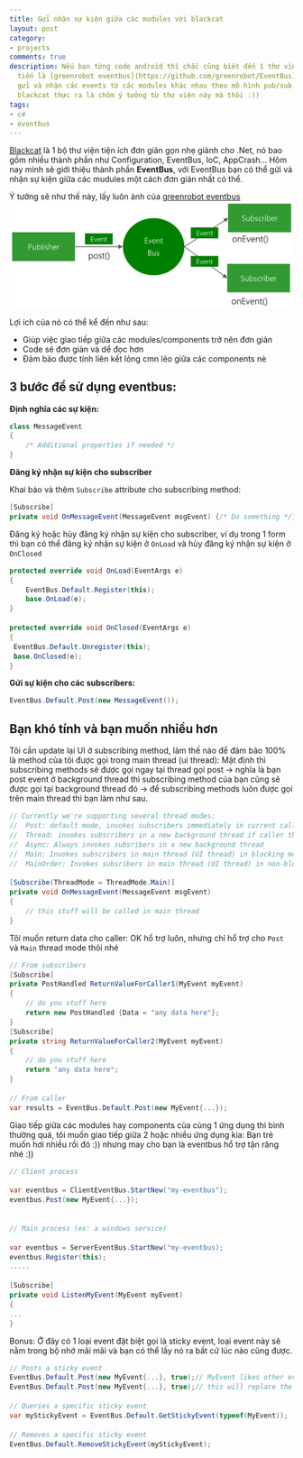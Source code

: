 ```yaml
---
title: Gửi nhận sự kiện giữa các modules với blackcat
layout: post
category:
- projects
comments: true
description: Nếu bạn từng code android thì chắc cũng biêt đến 1 thư viện khác nổi
  tiến là [greenrobot eventbus](https://github.com/greenrobot/EventBus), nó dùng để
  gửi và nhận các events từ các modules khác nhau theo mô hình pub/sub. EventBus của
  blackcat thực ra là chôm ý tưởng từ thư viện này mà thôi :))
tags:
- c#
- eventbus
---
```


[Blackcat](https://github.com/sontx/blackcat) là 1 bộ thư viện tiện ích đơn giản gọn nhẹ giành cho .Net, nó bao gồm nhiều thành phần như Configuration, EventBus, IoC, AppCrash... Hôm nay mình sẽ giới thiệu thành phần **EventBus**, với EventBus bạn có thể gửi và nhận sự kiện giữa các mudules một cách đơn giản nhất có thể.

Ý tưởng sẽ như thế này, lấy luôn ảnh của [greenrobot eventbus](https://github.com/greenrobot/EventBus)
![](https://raw.githubusercontent.com/greenrobot/EventBus/master/EventBus-Publish-Subscribe.png)

Lợi ích của nó có thể kể đến như sau:
- Giúp việc giao tiếp giữa các modules/components trở nên đơn giản
- Code sẽ đơn giản và dể đọc hơn
- Đảm bảo được tính liên kết lỏng cmn lẻo giữa các components nè

3 bước để sử dụng eventbus:
--

**Định nghĩa các sự kiện:**
```cs
class MessageEvent
{ 
	/* Additional properties if needed */
}
```

**Đăng ký nhận sự kiện cho subscriber**

Khai báo và thêm `Subscribe` attribute cho subscribing method:

```cs
[Subscribe]
private void OnMessageEvent(MessageEvent msgEvent) {/* Do something */};
```

Đăng ký hoặc hủy đăng ký nhận sự kiện cho subscriber, ví dụ trong 1 form thì bạn có thể đăng ký nhận sự kiện ở `OnLoad` và hủy đăng ký nhận sự kiện ở `OnClosed`

```cs
protected override void OnLoad(EventArgs e)
{
	EventBus.Default.Register(this);
	base.OnLoad(e);
}

protected override void OnClosed(EventArgs e)
{
 EventBus.Default.Unregister(this);
 base.OnClosed(e);
}
 ```
 
**Gửi sự kiện cho các subscribers:**

```cs
EventBus.Default.Post(new MessageEvent());
```

Bạn khó tính và bạn muốn nhiều hơn
----
Tôi cần update lại UI ở subscribing method, làm thế nào để đảm bảo 100% là method của tôi được gọi trong main thread (ui thread): Mặt định thì subscribing methods sẽ được gọi ngay tại thread gọi post -> nghĩa là bạn post event ở background thread thì subscribing method của bạn cũng sẽ được gọi tại background thread đó -> để subscribing methods luôn được gọi trên main thread thì bạn làm như sau.

```cs
// Currently we're supporting several thread modes:
//  Post: default mode, invokes subscribers immediately in current caller thread
//  Thread: invokes subscribers in a new background thread if caller thread is main thread, otherwise invokes subscribers immediately in current caller thread 
//  Async: Always invokes subsribers in a new background thread
//  Main: Invokes subscribers in main thread (UI thread) in blocking mode
//  MainOrder: Invokes subsribers in main thread (UI thread) in non-blocking mode

[Subscribe(ThreadMode = ThreadMode.Main)]
private void OnMessageEvent(MessageEvent msgEvent)
{
	// this stuff will be called in main thread
}
```

Tôi muốn return data cho caller: OK hổ trợ luôn, nhưng chỉ hổ trợ cho `Post` và `Main` thread mode thôi nhé

```cs
// From subscribers
[Subscribe]
private PostHandled ReturnValueForCaller1(MyEvent myEvent)
{
	// do you stuff here
	return new PostHandled {Data = "any data here"};
}
[Subscribe]
private string ReturnValueForCaller2(MyEvent myEvent)
{
	// do you stuff here
	return "any data here";
}

// From caller
var results = EventBus.Default.Post(new MyEvent{...});
```

Giao tiếp giữa các modules hay components của cùng 1 ứng dụng thì bình thường quá, tôi muốn giao tiếp giữa 2 hoặc nhiều ứng dụng kia: Bạn trẻ muốn hơi nhiều rồi đó :)) nhưng may cho bạn là eventbus hổ trợ tận răng nhé :))

```cs
// Client process

var eventbus = ClientEventBus.StartNew("my-eventbus");
eventbus.Post(new MyEvent{...});


// Main process (ex: a windows service)

var eventbus = ServerEventBus.StartNew("my-eventbus);
eventbus.Register(this);
.....

[Subscribe]
private void ListenMyEvent(MyEvent myEvent)
{
...
}
```

Bonus: Ở đây có 1 loại event đặt biệt gọi là sticky event, loại event này sẽ nằm trong bộ nhớ mãi mãi và bạn có thể lấy nó ra bất cứ lúc nào cũng được.

```cs
// Posts a sticky event
EventBus.Default.Post(new MyEvent{...}, true);// MyEvent likes other events but it's still remaining in memory after called
EventBus.Default.Post(new MyEvent{...}, true);// this will replace the first event

// Queries a specific sticky event
var myStickyEvent = EventBus.Default.GetStickyEvent(typeof(MyEvent));

// Removes a specific sticky event
EventBus.Default.RemoveStickyEvent(myStickyEvent);
```

